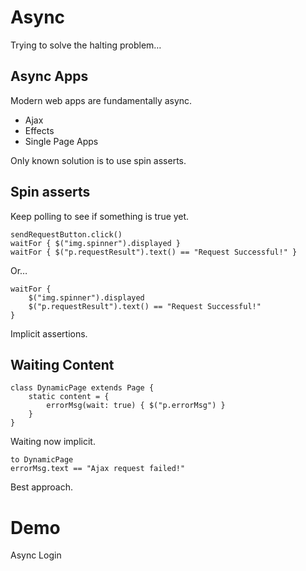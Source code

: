 # Async

Trying to solve the halting problem…

## Async Apps

Modern web apps are fundamentally async.

* Ajax
* Effects
* Single Page Apps

Only known solution is to use spin asserts.

## Spin asserts

Keep polling to see if something is true yet.

    sendRequestButton.click()
    waitFor { $("img.spinner").displayed }
    waitFor { $("p.requestResult").text() == "Request Successful!" }

Or…

    waitFor {
        $("img.spinner").displayed
        $("p.requestResult").text() == "Request Successful!"
    }

Implicit assertions.

## Waiting Content

    class DynamicPage extends Page {
        static content = {
            errorMsg(wait: true) { $("p.errorMsg") }
        }
    }

Waiting now implicit.

    to DynamicPage
    errorMsg.text == "Ajax request failed!"

Best approach.

# Demo 

Async Login